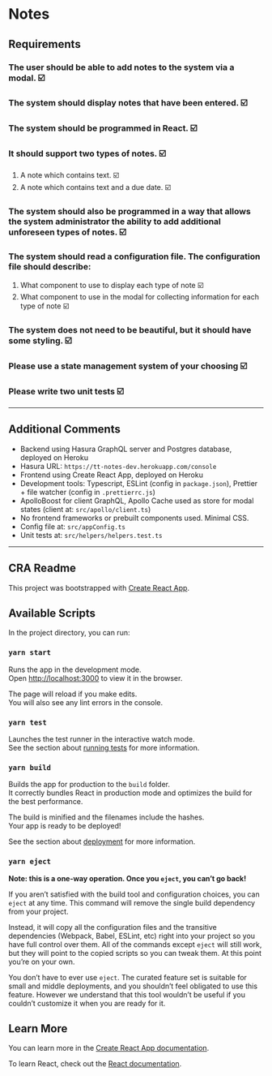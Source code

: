 # Notes

## Requirements

### The user should be able to add notes to the system via a modal. ☑️

### The system should display notes that have been entered. ☑️

### The system should be programmed in React. ☑️

### It should support two types of notes. ☑️
  1. A note which contains text. ☑️
  2. A note which contains text and a due date. ☑️

### The system should also be programmed in a way that allows the system administrator the ability to add additional unforeseen types of notes. ☑️

### The system should read a configuration file. The configuration file should describe:
  1. What component to use to display each type of note ☑️
  2. What component to use in the modal for collecting information for each type of note ☑️

### The system does not need to be beautiful, but it should have some styling. ☑️

### Please use a state management system of your choosing ☑️

### Please write two unit tests ☑️

---

## Additional Comments
- Backend using Hasura GraphQL server and Postgres database, deployed on Heroku
- Hasura URL: `https://tt-notes-dev.herokuapp.com/console`
- Frontend using Create React App, deployed on Heroku
- Development tools: Typescript, ESLint (config in `package.json`), Prettier + file watcher (config in `.prettierrc.js`)
- ApolloBoost for client GraphQL, Apollo Cache used as store for modal states (client at: `src/apollo/client.ts`)
- No frontend frameworks or prebuilt components used. Minimal CSS.
- Config file at: `src/appConfig.ts`
- Unit tests at: `src/helpers/helpers.test.ts`

---

## CRA Readme

This project was bootstrapped with [Create React App](https://github.com/facebook/create-react-app).

## Available Scripts

In the project directory, you can run:

### `yarn start`

Runs the app in the development mode.<br />
Open [http://localhost:3000](http://localhost:3000) to view it in the browser.

The page will reload if you make edits.<br />
You will also see any lint errors in the console.

### `yarn test`

Launches the test runner in the interactive watch mode.<br />
See the section about [running tests](https://facebook.github.io/create-react-app/docs/running-tests) for more information.

### `yarn build`

Builds the app for production to the `build` folder.<br />
It correctly bundles React in production mode and optimizes the build for the best performance.

The build is minified and the filenames include the hashes.<br />
Your app is ready to be deployed!

See the section about [deployment](https://facebook.github.io/create-react-app/docs/deployment) for more information.

### `yarn eject`

**Note: this is a one-way operation. Once you `eject`, you can’t go back!**

If you aren’t satisfied with the build tool and configuration choices, you can `eject` at any time. This command will remove the single build dependency from your project.

Instead, it will copy all the configuration files and the transitive dependencies (Webpack, Babel, ESLint, etc) right into your project so you have full control over them. All of the commands except `eject` will still work, but they will point to the copied scripts so you can tweak them. At this point you’re on your own.

You don’t have to ever use `eject`. The curated feature set is suitable for small and middle deployments, and you shouldn’t feel obligated to use this feature. However we understand that this tool wouldn’t be useful if you couldn’t customize it when you are ready for it.

## Learn More

You can learn more in the [Create React App documentation](https://facebook.github.io/create-react-app/docs/getting-started).

To learn React, check out the [React documentation](https://reactjs.org/).
